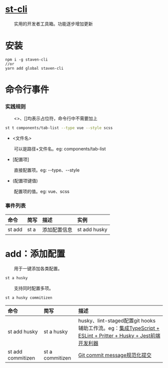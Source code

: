# [st-cli](https://github.com/staven630/st-cli)
&emsp;&emsp;实用的开发者工具箱。功能逐步增加更新

# 安装
```
npm i -g staven-cli
//or
yarn add global staven-cli
```

# 命令行事件
### 实践规则
&emsp;&emsp;<>、[]均表示占位符，命令行中不需要加上
```bash
st t components/tab-list --type vue --style scss
```
* <文件名>

&emsp;&emsp;可以是路径+文件名。eg: components/tab-list

* [配置项]
  
&emsp;&emsp;直接配置项。eg: --type、--style

* (配置项键值)
  
 &emsp;&emsp;配置项的值。eg: vue、scss

### 事件列表
| 命令          | 简写        | 描述         | 实例         |
| :------------ | :---------- | :----------- | :----------- |
| st add <name> | st a <name> | 添加配置信息 | st add husky |


# add：添加配置

&emsp;&emsp;用于一键添加各类配置。
```bash
st a husky 
```
&emsp;&emsp;支持同时配置多项。
```bash
st a husky commitizen
```


| 命令                | 简写            | 描述                                                                                                                                                                                                                                                                                                                                                       |
| :------------------ | :-------------- | :--------------------------------------------------------------------------------------------------------------------------------------------------------------------------------------------------------------------------------------------------------------------------------------------------------------------------------------------------------- |
| st add husky        | st a husky      | husky、lint-staged配置git hooks辅助工作流。eg：[集成TypeScript + ESLint + Pritter + Husky + Jest前端开发利器](https://github.com/staven630/blog/blob/master/%E5%89%8D%E7%AB%AF%E5%B7%A5%E7%A8%8B%E5%8C%96/%E9%9B%86%E6%88%90TypeScript%20%2B%20ESLint%20%2B%20Pritter%20%2B%20Husky%20%2B%20Jest%E5%89%8D%E7%AB%AF%E5%BC%80%E5%8F%91%E5%88%A9%E5%99%A8.md) |
| st add   commitizen | st a commitizen | [Git commit message规范化提交](https://github.com/staven630/blog/blob/master/%E5%89%8D%E7%AB%AF%E5%B7%A5%E7%A8%8B%E5%8C%96/Git%20commit%20message%E8%A7%84%E8%8C%83%E5%8C%96%E6%8F%90%E4%BA%A4.md)                                                                                                                                                         |
